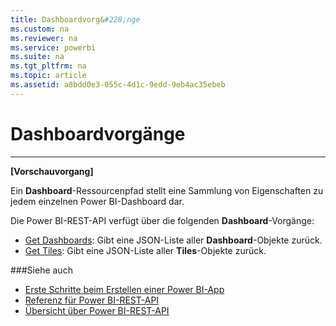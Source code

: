 ```yaml
---
title: Dashboardvorg&#228;nge
ms.custom: na
ms.reviewer: na
ms.service: powerbi
ms.suite: na
ms.tgt_pltfrm: na
ms.topic: article
ms.assetid: a8bdd0e3-055c-4d1c-9edd-9eb4ac35ebeb
---
```

# Dashboardvorg&#228;nge
---

**[Vorschauvorgang]**

Ein **Dashboard**-Ressourcenpfad stellt eine Sammlung von Eigenschaften zu jedem einzelnen Power BI-Dashboard dar.

Die Power BI-REST-API verfügt über die folgenden **Dashboard**-Vorgänge:

- [Get Dashboards](Get-Dashboards.md): Gibt eine JSON-Liste aller **Dashboard**-Objekte zurück.
- [Get Tiles](Get-Tiles.md): Gibt eine JSON-Liste aller **Tiles**-Objekte zurück.


###Siehe auch

- [Erste Schritte beim Erstellen einer Power BI-App](Get-started-creating-a-Power-BI-app.md)
- [Referenz für Power BI-REST-API](Power-BI-REST-API-reference.md)
- [Übersicht über Power BI-REST-API](Overview-of-Power-BI-REST-API.md)



